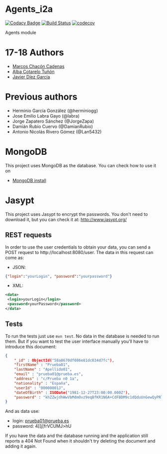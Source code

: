 # Agents_i2a

[![Codacy Badge](https://api.codacy.com/project/badge/Grade/c0c920d4630d42c3ac4e70dd6844715a)](https://www.codacy.com/app/jelabra/Agents_i2a?utm_source=github.com&amp;utm_medium=referral&amp;utm_content=Arquisoft/Agents_i2a&amp;utm_campaign=Badge_Grade)
[![Build Status](https://travis-ci.org/Arquisoft/Agents_i2a.svg?branch=master)](https://travis-ci.org/Arquisoft/Agents_i2a)
[![codecov](https://codecov.io/gh/Arquisoft/Agents_i2a/branch/master/graph/badge.svg)](https://codecov.io/gh/Arquisoft/Agents_i2a)

Agents module

# 17-18 Authors
- [Marcos Chacón Cadenas](https://github.com/chacon11)
- [Alba Cotarelo Tuñón](https://github.com/albacotarelo)
- [Javier Díez García](https://github.com/javicodema)

# Previous authors
- Herminio García González (@herminiogg)
- Jose Emilio Labra Gayo (@labra)
- Jorge Zapatero Sánchez (@JorgeZapa)
- Damián Rubio Cuervo (@DamianRubio)
- Antonio Nicolás Rivero Gómez (@Lan5432)

# MongoDB
This project uses MongoDB as the database. You can check how to use it on
 - [MongoDB install](https://github.com/Arquisoft/participants_i2b/wiki/MongoDB)

# Jasypt
This project uses Jasypt to encrypt the passwords. You don't need to download it, but you can check it at: http://www.jasypt.org/
 
## REST requests
In order to use the user credentials to obtain your data, you can send a POST request to http://localhost:8080/user. The
data in this request can come as:
 - JSON:
```json
{"login":"yourLogin", "password":"yourpassword"}
```

- XML:
```xml
<data>
 <login>yourLogin</login>
 <password>yourPassword</password>
</data>
```

## Tests
To run the tests just use `mvn test`. No data in the database is needed to run them. But if you want to test the
user interface manually you'll have to introduce this document:

```json
{
    "_id" : ObjectId("58a8670df086e81dc034d7fc"),
    "firstName" : "Prueba01",
    "lastName" : "Apellido01",
    "email" : "prueba01@prueba.es",
    "address" : "c/Prueba n0 1a",
    "nationality" : "España",
    "userId" : "00000001J",
    "dateOfBirth" : ISODate("1981-12-27T23:00:00.000Z"),
    "password" : "khZZwjdhWwVbMdmOvz9eqBfKR1N6A+CdFBDM9c1dQduUnGewQyPRlBxB4Q6wT7Cq"
}
```

And as data use:
 - login: prueba01@prueba.es
 - password: 4[[j[frVCUMJ>hU

 If you have the data and the database running and the application still reports a 404 Not Found when it shouldn't
 try deleting the document and adding it again.
